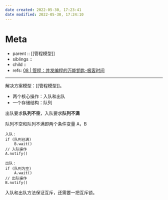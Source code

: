 ```yaml
---
date created: 2022-05-30, 17:23:41
date modified: 2022-05-30, 17:24:10
---
```


# Meta

- parent :: [[管程模型]]
- siblings ::
- child ::
- refs: [08 | 管程：并发编程的万能钥匙-极客时间](https://time.geekbang.org/column/article/86089)

---

解决方案模型：[[管程模型]]。

- 两个核心操作：入队和出队
- 一个存储结构：队列

出队要求**队列不空**，入队要求**队列不满**

队列不空和队列不满即两个条件变量 A，B

```
入队：
if (队列已满)
    B.wait()
// 入队操作
A.notify()

出队：
if (队列为空)
    A.wait()
// 出队操作
B.notify()
```

入队和出队方法保证互斥，还需要一把互斥锁。
